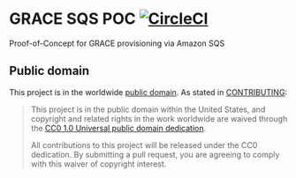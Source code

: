# GRACE SQS POC [![CircleCI](https://circleci.com/gh/GSA/grace-sqs-poc.svg?style=svg)](https://circleci.com/gh/GSA/grace-sqs-poc)

Proof-of-Concept for GRACE provisioning via Amazon SQS

## Public domain

This project is in the worldwide [public domain](LICENSE.md). As stated in [CONTRIBUTING](CONTRIBUTING.md):

> This project is in the public domain within the United States, and copyright and related rights in the work worldwide are waived through the [CC0 1.0 Universal public domain dedication](https://creativecommons.org/publicdomain/zero/1.0/).
>
> All contributions to this project will be released under the CC0 dedication. By submitting a pull request, you are agreeing to comply with this waiver of copyright interest.
